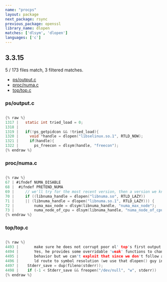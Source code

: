 ```yaml
---
name: "procps"
layout: package
next_package: rsync
previous_package: openssl
library_name: dlopen
matches: ['dlsym', 'dlopen']
languages: ['c']
---
```

## 3.3.15
5 / 173 files match, 3 filtered matches.

 - [ps/output.c](#psoutputc)
 - [proc/numa.c](#procnumac)
 - [top/top.c](#toptopc)

### ps/output.c

```c

{% raw %}
1317 |   static int tried_load = 0;
1318 | 
1319 |   if(!ps_getpidcon && !tried_load){
1320 |     void *handle = dlopen("libselinux.so.1", RTLD_NOW);
1321 |     if(handle){
1322 |       ps_freecon = dlsym(handle, "freecon");
{% endraw %}

```
### proc/numa.c

```c

{% raw %}
67 | #ifndef NUMA_DISABLE
68 |  #ifndef PRETEND_NUMA
69 |     // we'll try for the most recent version, then a version we know works...
70 |     if ((libnuma_handle = dlopen("libnuma.so", RTLD_LAZY))
71 |     || (libnuma_handle = dlopen("libnuma.so.1", RTLD_LAZY))) {
72 |         numa_max_node = dlsym(libnuma_handle, "numa_max_node");
73 |         numa_node_of_cpu = dlsym(libnuma_handle, "numa_node_of_cpu");
{% endraw %}

```
### top/top.c

```c

{% raw %}
4493 |       make sure he does not corrupt poor ol' top's first output screen!
4494 |       Yes, he provides some overridable 'weak' functions to change such
4495 |       behavior but we can't exploit that since we don't follow a normal
4496 |       ld route to symbol resolution (we use that dlopen() guy instead)! */
4497 |    Stderr_save = dup(fileno(stderr));
4498 |    if (-1 < Stderr_save && freopen("/dev/null", "w", stderr))
{% endraw %}

```